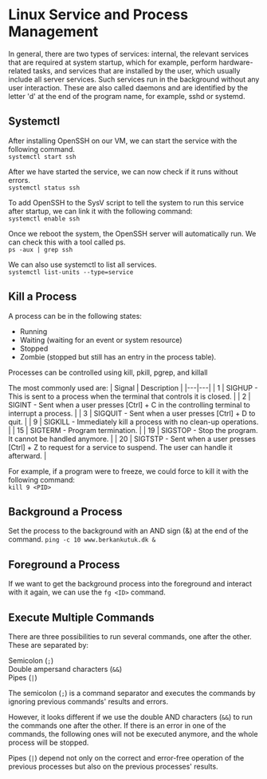 # Linux Service and Process Management

In general, there are two types of services: internal, the relevant services that are required at system startup, which for example, perform hardware-related tasks, and services that are installed by the user, which usually include all server services. Such services run in the background without any user interaction. These are also called daemons and are identified by the letter 'd' at the end of the program name, for example, sshd or systemd.

## Systemctl
After installing OpenSSH on our VM, we can start the service with the following command.  
`systemctl start ssh`

After we have started the service, we can now check if it runs without errors.  
`systemctl status ssh` 

To add OpenSSH to the SysV script to tell the system to run this service after startup, we can link it with the following command:   
`systemctl enable ssh`

Once we reboot the system, the OpenSSH server will automatically run. We can check this with a tool called ps.  
`ps -aux | grep ssh` 

We can also use systemctl to list all services.  
`systemctl list-units --type=service`

## Kill a Process
A process can be in the following states:

* Running
* Waiting (waiting for an event or system resource)
* Stopped
* Zombie (stopped but still has an entry in the process table).

Processes can be controlled using kill, pkill, pgrep, and killall

The most commonly used are:
| Signal | Description |
|---|---|
| 1 | SIGHUP - This is sent to a process when the terminal that controls it is closed. |
| 2 | SIGINT - Sent when a user presses [Ctrl] + C in the controlling terminal to interrupt a process. |
| 3 | SIGQUIT - Sent when a user presses [Ctrl] + D to quit. |
| 9 | SIGKILL - Immediately kill a process with no clean-up operations. |
| 15 | SIGTERM - Program termination. |
| 19 | SIGSTOP - Stop the program. It cannot be handled anymore. |
| 20 | SIGTSTP - Sent when a user presses [Ctrl] + Z to request for a service to suspend. The user can handle it afterward. |

For example, if a program were to freeze, we could force to kill it with the following command:  
`kill 9 <PID> `

## Background a Process
Set the process to the background with an AND sign (&) at the end of the command.
`ping -c 10 www.berkankutuk.dk &`

## Foreground a Process
If we want to get the background process into the foreground and interact with it again, we can use the `fg <ID>` command.

## Execute Multiple Commands
There are three possibilities to run several commands, one after the other. These are separated by:

Semicolon (`;`)  
Double ampersand characters (`&&`)  
Pipes (`|`)  

The semicolon (`;`) is a command separator and executes the commands by ignoring previous commands' results and errors.

However, it looks different if we use the double AND characters (`&&`) to run the commands one after the other. If there is an error in one of the commands, the following ones will not be executed anymore, and the whole process will be stopped.

Pipes (`|`) depend not only on the correct and error-free operation of the previous processes but also on the previous processes' results.